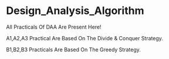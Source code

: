 # Design_Analysis_Algorithm
All Practicals Of DAA Are Present Here!

A1,A2,A3 Practical Are Based On The Divide & Conquer Strategy.

B1,B2,B3 Practicals Are Based On The Greedy Strategy.
